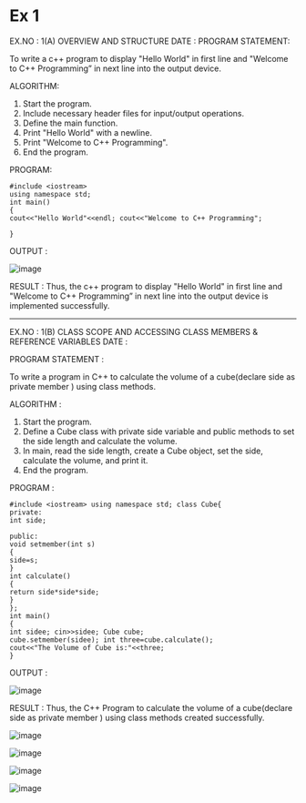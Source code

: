 # Ex 1
EX.NO : 1(A)                                      OVERVIEW AND STRUCTURE
DATE : 
PROGRAM STATEMENT:

To write a c++ program to display "Hello World" in first line and "Welcome to C++ Programming” in next line into the output device.

ALGORITHM:

1.	Start the program.
2.	Include necessary header files for input/output operations.
3.	Define the main function.
4.	Print "Hello World" with a newline.
5.	Print "Welcome to C++ Programming".
6.	End the program.

PROGRAM:  
```
#include <iostream> 
using namespace std; 
int main()
{
cout<<"Hello World"<<endl; cout<<"Welcome to C++ Programming";

}
```

OUTPUT :

![image](https://github.com/user-attachments/assets/405fef87-0baf-458b-a5a1-d51e091162b6)

RESULT :
Thus, the c++ program to display "Hello World" in first line and "Welcome to C++ Programming” in next line into the output device is implemented successfully.

--------------------------------------------------------------------------------------------------------------------------------------------------------------------

EX.NO : 1(B)                       CLASS SCOPE AND ACCESSING CLASS MEMBERS & REFERENCE VARIABLES
DATE : 

PROGRAM STATEMENT :

To write a program in C++ to calculate the volume of a cube(declare side as private member ) using class methods.

ALGORITHM :

1.	Start the program.
2.	Define a Cube class with private side variable and public methods to set the side length and calculate the volume.
3.	In main, read the side length, create a Cube object, set the side, calculate the volume, and print it.
4.	End the program.

PROGRAM :
```
#include <iostream> using namespace std; class Cube{
private:
int side;

public:
void setmember(int s)
{
side=s;
}
int calculate()
{
return side*side*side;
}
};
int main()
{
int sidee; cin>>sidee; Cube cube;
cube.setmember(sidee); int three=cube.calculate();
cout<<"The Volume of Cube is:"<<three;
}
```
OUTPUT :

![image](https://github.com/user-attachments/assets/324ea031-f19d-4d33-beaf-719bf2ad0ded)


RESULT :
Thus, the C++ Program to calculate the volume of a cube(declare side as private member ) using class methods created successfully.




![image](https://github.com/user-attachments/assets/3983f679-1680-4537-a9e0-ecda8bdce84d)


![image](https://github.com/user-attachments/assets/46bd987c-ba14-410c-b4bc-90ec5483fee6)

![image](https://github.com/user-attachments/assets/9aa1ae16-099d-4a92-a258-09ef69eb5f6c)

![image](https://github.com/user-attachments/assets/78905f49-4492-4a3f-ae18-3e9cc9f6122f)

